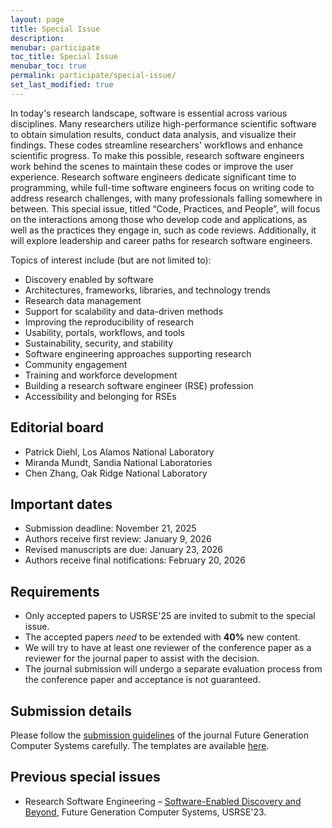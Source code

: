 ```yaml
---
layout: page
title: Special Issue
description:
menubar: participate
toc_title: Special Issue
menubar_toc: true
permalink: participate/special-issue/
set_last_modified: true
---
```

In today's research landscape, software is essential across various disciplines. Many researchers utilize high-performance scientific software to obtain simulation results, conduct data analysis, and visualize their findings. These codes streamline researchers' workflows and enhance scientific progress. To make this possible, research software engineers work behind the scenes to maintain these codes or improve the user experience. Research software engineers dedicate significant time to programming, while full-time software engineers focus on writing code to address research challenges, with many professionals falling somewhere in between.
This special issue, titled “Code, Practices, and People”, will focus on the interactions among those who develop code and applications, as well as the practices they engage in, such as code reviews. Additionally, it will explore leadership and career paths for research software engineers.

Topics of interest include (but are not limited to):

* Discovery enabled by software
* Architectures, frameworks, libraries, and technology trends
* Research data management
* Support for scalability and data-driven methods
* Improving the reproducibility of research
* Usability, portals, workflows, and tools
* Sustainability, security, and stability
* Software engineering approaches supporting research
* Community engagement
* Training and workforce development
* Building a research software engineer (RSE) profession
* Accessibility and belonging for RSEs

## Editorial board

* Patrick Diehl, Los Alamos National Laboratory 
* Miranda Mundt, Sandia National Laboratories 
* Chen Zhang, Oak Ridge National Laboratory

## Important dates

* Submission deadline: November 21, 2025
* Authors receive first review: January 9, 2026
* Revised manuscripts are due: January 23, 2026
* Authors receive final notifications: February 20, 2026

## Requirements

* Only accepted papers to USRSE'25 are invited to submit to the special issue.
* The accepted papers *need* to be extended with **40%** new content. 
* We will try to have at least one reviewer of the conference paper as a reviewer for the journal paper to assist with the decision.
* The journal submission will undergo a separate evaluation process from the conference paper and acceptance is not guaranteed.

## Submission details

Please follow the [submission guidelines](https://www.sciencedirect.com/journal/future-generation-computer-systems/publish/guide-for-authors) of the journal Future Generation Computer Systems carefully. The templates are available [here](https://www.elsevier.com/researcher/author/policies-and-guidelines/latex-instructions).

## Previous special issues

* Research Software Engineering – [Software-Enabled Discovery and Beyond](https://www.sciencedirect.com/special-issue/10GXQ2MQKBW), Future Generation Computer Systems, USRSE'23.
